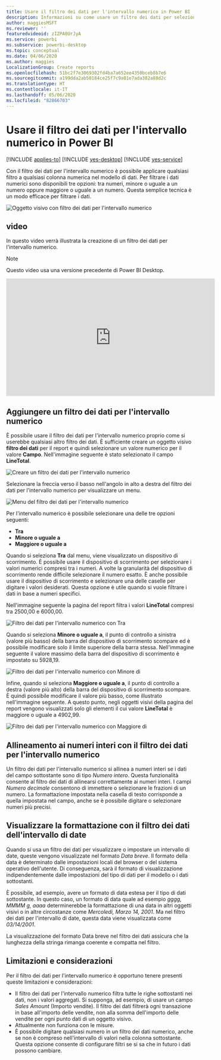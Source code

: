 ```yaml
---
title: Usare il filtro dei dati per l'intervallo numerico in Power BI
description: Informazioni su come usare un filtro dei dati per selezionare specifici intervalli in Power BI.
author: maggiesMSFT
ms.reviewer: ''
featuredvideoid: zIZPA0UrJyA
ms.service: powerbi
ms.subservice: powerbi-desktop
ms.topic: conceptual
ms.date: 04/06/2020
ms.author: maggies
LocalizationGroup: Create reports
ms.openlocfilehash: 51bc2f7e3069302fd4ba7a652ee4350bceb8b7e6
ms.sourcegitcommit: a199dda2ab50184ce25f7c9a01e7ada382a88d2c
ms.translationtype: HT
ms.contentlocale: it-IT
ms.lasthandoff: 05/06/2020
ms.locfileid: "82866703"
---
```

# <a name="use-the-numeric-range-slicer-in-power-bi"></a>Usare il filtro dei dati per l'intervallo numerico in Power BI

[!INCLUDE [applies-to](includes/applies-to.md)] [!INCLUDE [yes-desktop](includes/yes-desktop.md)] [!INCLUDE [yes-service](includes/yes-service.md)]

Con il filtro dei dati per l'intervallo numerico è possibile applicare qualsiasi filtro a qualsiasi colonna numerica nel modello di dati. Per filtrare i dati numerici sono disponibili tre opzioni: tra numeri, minore o uguale a un numero oppure maggiore o uguale a un numero. Questa semplice tecnica è un modo efficace per filtrare i dati.

![Oggetto visivo con filtro dei dati per l'intervallo numerico](media/desktop-slicer-numeric-range/desktop-slicer-numeric-range-0.png)

## <a name="video"></a>video

In questo video verrà illustrata la creazione di un filtro dei dati per l'intervallo numerico.

> [!NOTE]
> Questo video usa una versione precedente di Power BI Desktop.

<iframe width="560" height="315" src="https://www.youtube.com/embed/zIZPA0UrJyA" frameborder="0" allowfullscreen></iframe> 


## <a name="add-a-numeric-range-slicer"></a>Aggiungere un filtro dei dati per l'intervallo numerico

È possibile usare il filtro dei dati per l'intervallo numerico proprio come si userebbe qualsiasi altro filtro dei dati. È sufficiente creare un oggetto visivo **filtro dei dati** per il report e quindi selezionare un valore numerico per il valore **Campo**. Nell'immagine seguente è stato selezionato il campo **LineTotal**.

![Creare un filtro dei dati per l'intervallo numerico](media/desktop-slicer-numeric-range/desktop-slicer-numeric-range-1-create.png)

Selezionare la freccia verso il basso nell'angolo in alto a destra del filtro dei dati per l'intervallo numerico per visualizzare un menu.

![Menu del filtro dei dati per l'intervallo numerico](media/desktop-slicer-numeric-range/desktop-slicer-numeric-range-2-between.png)

Per l'intervallo numerico è possibile selezionare una delle tre opzioni seguenti:

* **Tra**
* **Minore o uguale a**
* **Maggiore o uguale a**

Quando si seleziona **Tra** dal menu, viene visualizzato un dispositivo di scorrimento. È possibile usare il dispositivo di scorrimento per selezionare i valori numerici compresi tra i numeri. A volte la granularità del dispositivo di scorrimento rende difficile selezionare il numero esatto. È anche possibile usare il dispositivo di scorrimento e selezionare una delle caselle per digitare i valori desiderati. Questa opzione è utile quando si vuole filtrare i dati in base a numeri specifici.

Nell'immagine seguente la pagina del report filtra i valori **LineTotal** compresi tra 2500,00 e 6000,00.

![Filtro dei dati per l'intervallo numerico con Tra](media/desktop-slicer-numeric-range/desktop-slicer-numeric-range-3-between-range.png)

Quando si seleziona **Minore o uguale a**, il punto di controllo a sinistra (valore più basso) della barra del dispositivo di scorrimento scompare ed è possibile modificare solo il limite superiore della barra stessa. Nell'immagine seguente il valore massimo della barra del dispositivo di scorrimento è impostato su 5928,19.

![Filtro dei dati per l'intervallo numerico con Minore di](media/desktop-slicer-numeric-range/desktop-slicer-numeric-range-4-less-than.png)

Infine, quando si seleziona **Maggiore o uguale a**, il punto di controllo a destra (valore più alto) della barra del dispositivo di scorrimento scompare. È quindi possibile modificare il valore più basso, come illustrato nell'immagine seguente. A questo punto, negli oggetti visivi della pagina del report vengono visualizzati solo gli elementi il cui valore **LineTotal** è maggiore o uguale a 4902,99.

![Filtro dei dati per l'intervallo numerico con Maggiore di](media/desktop-slicer-numeric-range/desktop-slicer-numeric-range-5-greater-than.png)

## <a name="snap-to-whole-numbers-with-the-numeric-range-slicer"></a>Allineamento ai numeri interi con il filtro dei dati per l'intervallo numerico

Un filtro dei dati per l'intervallo numerico si allinea a numeri interi se i dati del campo sottostante sono di tipo *Numero intero*. Questa funzionalità consente al filtro dei dati di allinearsi correttamente ai numeri interi. I campi *Numero decimale* consentono di immettere o selezionare le frazioni di un numero. La formattazione impostata nella casella di testo corrisponde a quella impostata nel campo, anche se è possibile digitare o selezionare numeri più precisi.

## <a name="display-formatting-with-the-date-range-slicer"></a>Visualizzare la formattazione con il filtro dei dati dell'intervallo di date

Quando si usa un filtro dei dati per visualizzare o impostare un intervallo di date, queste vengono visualizzate nel formato *Data breve*. Il formato della data è determinato dalle impostazioni locali del browser o del sistema operativo dell'utente. Di conseguenza, sarà il formato di visualizzazione indipendentemente dalle impostazioni del tipo di dati per il modello o i dati sottostanti.

È possibile, ad esempio, avere un formato di data estesa per il tipo di dati sottostante. In questo caso, un formato di data quale ad esempio *gggg, MMMM g, aaaa* determinerebbe la formattazione di una data in altri oggetti visivi o in altre circostanze come *Mercoledì, Marzo 14, 2001*. Ma nel filtro dei dati per l'intervallo di date, questa data viene visualizzata come *03/14/2001*.

La visualizzazione del formato Data breve nel filtro dei dati assicura che la lunghezza della stringa rimanga coerente e compatta nel filtro.

## <a name="limitations-and-considerations"></a>Limitazioni e considerazioni

Per il filtro dei dati per l'intervallo numerico è opportuno tenere presenti queste limitazioni e considerazioni:

* Il filtro dei dati per l'intervallo numerico filtra tutte le righe sottostanti nei dati, non i valori aggregati. Si supponga, ad esempio, di usare un campo *Sales Amount* (Importo vendite). Il filtro dei dati filtrerà ogni transazione in base all'importo delle vendite, non alla somma dell'importo delle vendite per ogni punto dati di un oggetto visivo.
* Attualmente non funziona con le misure.
* È possibile digitare qualsiasi numero in un filtro dei dati numerico, anche se non è compreso nell'intervallo di valori nella colonna sottostante. Questa opzione consente di configurare filtri se si sa che in futuro i dati possono cambiare.
